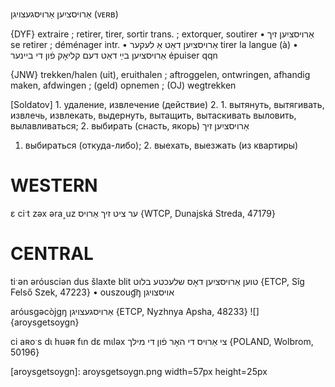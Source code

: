 אַרויסציִען
אַרויסגעצויגן
(ᴠᴇʀʙ)

{DYF}
extraire ; retirer, tirer, sortir trans. ; extorquer, soutirer
• אַרויסציִען זיך 
se retirer ; déménager intr.
• אַרויסציִען דאַט אַ לעקער tirer la langue (à)
• אַרויסציִען בײַ דאַט דעם קליאָק פֿון די ביינער  épuiser qqn

{JNW}
trekken/halen (uit), eruithalen ; aftroggelen, ontwringen, afhandig maken, afdwingen ; (geld) opnemen ; (OJ) wegtrekken

[Soldatov] 1. удаление, извлечение (действие)
2. 1. вытянуть, вытягивать, извлечь, извлекать, выдернуть, вытащить, вытаскивать
выловить, вылавливаться; 2. выбирать (снасть, якорь)
אַרויסציִען זיך 
1. выбираться (откуда-либо); 2. выехать, выезжать (из квартиры)

WESTERN
========

ɛ ciˑt zəx əra˰uz ער ציט זיך אַרויס {WTCP, Dunajská Streda, 47179}

CENTRAL
========

tiˑən əróusciən dus šlaxte blit טוען אַרויסציִען דאָס שלעכטע בלוט {ETCP, Sîg Felső Szek, 47223}
	•	ouszoug͡ŋ אויסצויגן

aróusgəcòjgŋ אַרויסגעצויגן {ETCP, Nyzhnya Apsha, 48233}
![]{aroysgetsoygn}

ci aʀoˑs dɩ huəʀ fɩn dɛ mɩləx צי אַרויס די האָר פֿון די מילך {POLAND, Wolbrom, 50196}

[aroysgetsoygn]: aroysgetsoygn.png width=57px height=25px